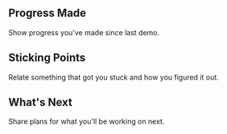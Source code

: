 ## Progress Made
Show progress you've made since last demo.

## Sticking Points
Relate something that got you stuck and how you figured it out.

## What's Next
Share plans for what you'll be working on next.